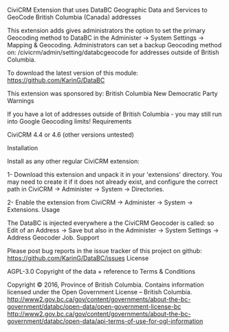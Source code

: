 CiviCRM Extension that uses DataBC Geographic Data and Services to GeoCode British Columbia (Canada) addresses

This extension adds gives administrators the option to set the primary Geocoding method to DataBC in the Administer -> System Settings -> Mapping & Geocoding. Administrators can set a backup Geocoding method on: /civicrm/admin/setting/databcgeocode for addresses outside of British Columbia.

To download the latest version of this module: https://github.com/KarinG/DataBC

This extension was sponsored by: British Columbia New Democratic Party
Warnings

If you have a lot of addresses outside of British Columbia - you may still run into Google Geocoding limits!
Requirements

CiviCRM 4.4 or 4.6 (other versions untested)

Installation

Install as any other regular CiviCRM extension:

1- Download this extension and unpack it in your 'extensions' directory. You may need to create it if it does not already exist, and configure the correct path in CiviCRM -> Administer -> System -> Directories.

2- Enable the extension from CiviCRM -> Administer -> System -> Extensions.
Usage

The DataBC is injected everywhere a the CiviCRM Geocoder is called: so Edit of an Address -> Save but also in the Administer -> System Settings -> Address Geocoder Job.
Support

Please post bug reports in the issue tracker of this project on github: https://github.com/KarinG/DataBC/issues
License

AGPL-3.0
Copyright of the data + reference to Terms & Conditions

Copyright © 2016, Province of British Columbia. Contains information licensed under the Open Government License – British Columbia. http://www2.gov.bc.ca/gov/content/governments/about-the-bc-government/databc/open-data/open-government-license-bc http://www2.gov.bc.ca/gov/content/governments/about-the-bc-government/databc/open-data/api-terms-of-use-for-ogl-information
